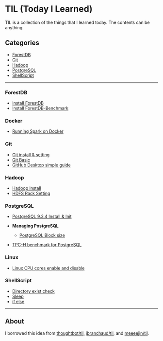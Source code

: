 # TIL (Today I Learned)

TIL is a collection of the things that I learned today. The contents can be anything.



## Categories

* [ForestDB](#ForestDB)
* [Git](#Git)
* [Hadoop](#Hadoop)
* [PostgreSQL](#PostgreSQL)
* [ShellScript](#ShellScript)

---

### ForestDB

* [Install ForestDB](ForestDB/fdb_install.md)
* [Install ForestDB-Benchmark](ForestDB/fdb_fdb-bench_install.md)

### Docker

* [Running Spark on Docker](Docker/spark-docker/spark-on-docker.md)


### Git

* [Git install & setting](Git/Git_InstallAndSetting.md)
* [Git Basic](Git/Git_basic.md)
* [GitHub Desktop simple guide](Git/github_desktop.md)


### Hadoop

* [Hadoop Install](Hadoop/hadoop_install.md)
* [HDFS Rack Setting](Hadoop/hdfs_rack_setting.md)


### PostgreSQL

* [PostgreSQL 9.3.4 Install & Init](PostgreSQL/psql_install_init.md)


* **Managing PostgreSQL**
  * [PostgreSQL Block size](PostgreSQL/psql_blocksize.md)
* [TPC-H benchmark for PostgreSQL](PostgreSQL/psql_use_TPCH.md)


### Linux

* [Linux CPU cores enable and disable](Linux/CPU_core_enable_disable.md)


### ShellScript

* [Directory exist check](ShellScript/directory_exist_or_not.md)
* [Sleep](ShellScript/sleep.md)
* [if else](ShellScript/if_else.md)

---

## About

I borrowed this idea from [thoughtbot/til,](https://github.com/thoughtbot/til) [jbranchaud/til](https://github.com/jbranchaud/til), and [meeeejin/til](https://github.com/meeeejin/til).
